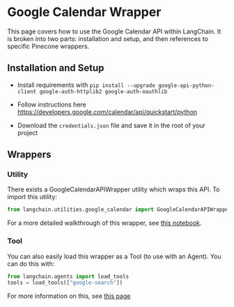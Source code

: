 # Google Calendar Wrapper

This page covers how to use the Google Calendar API within LangChain.
It is broken into two parts: installation and setup, and then references to specific Pinecone wrappers.

## Installation and Setup
- Install requirements with `pip install --upgrade google-api-python-client google-auth-httplib2 google-auth-oauthlib`

- Follow instructions here https://developers.google.com/calendar/api/quickstart/python

- Download the `credentials.json` file and save it in the root of your project

## Wrappers

### Utility

There exists a GoogleCalendarAPIWrapper utility which wraps this API. To import this utility:

```python
from langchain.utilities.google_calendar import GoogleCalendarAPIWrapper
```

For a more detailed walkthrough of this wrapper, see [this notebook](../modules/utils/examples/google_calendar.ipynb).

### Tool

You can also easily load this wrapper as a Tool (to use with an Agent).
You can do this with:
```python
from langchain.agents import load_tools
tools = load_tools(["google-search"])
```

For more information on this, see [this page](../modules/agents/tools.md)
